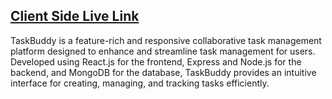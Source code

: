 ## [ Client Side Live Link](http://acidic-suit.surge.sh)

TaskBuddy is a feature-rich and responsive collaborative task management platform designed to enhance and streamline task management for users. Developed using React.js for the frontend, Express and Node.js for the backend, and MongoDB for the database, TaskBuddy provides an intuitive interface for creating, managing, and tracking tasks efficiently.
